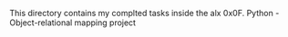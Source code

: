 This directory contains my complted tasks inside the alx 0x0F. Python - Object-relational mapping project
